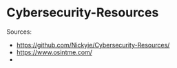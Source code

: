 # Cybersecurity-Resources

Sources:
- https://github.com/Nickyie/Cybersecurity-Resources/
- https://www.osintme.com/
- 
